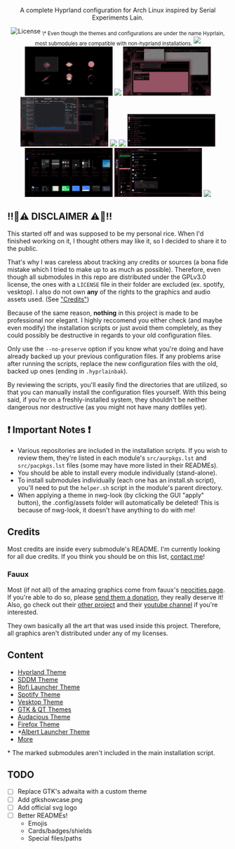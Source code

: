 <div align="center">

A complete Hyprland configuration for Arch Linux inspired by Serial Experiments Lain.

<img alt="License" src="https://img.shields.io/github/license/Ascaniolamp/Hyprlain?style=for-the-badge&logo=gplv3&logoColor=C1B48E&logoSize=auto&labelColor=000000&color=CE7688&link=.%2FLICENSE">

<sub>
\* Even though the themes and configurations are under the name Hyprlain, most submodules are compatible with non-hyprland installations.
</sub>

<img src="./src/hyprland/cmdwired.gif" width="200">
<img src="./src/hyprland/wlogout.png" width="200">
<img src="./src/hyprland/background.gif" width="200">
<img src="./src/gtkqtxdg/qtshowcase.png" width="200">
<img src="./src/gtkqtxdg/gtkshowcase.png" width="200">
<img src="./src/sddm/showcase.mp4" width="200">
<img src="./src/dotfiles/firefox.gif" width="200">
<img src="./src/rofi/showcase.png" width="200">
<img src="./src/spotify/showcase.png" width="200">
<img src="./src/vesktop/showcase.png" width="200">
<img src="./src/dotfiles/audacious.gif" width="200">

</div>

## ‼️🚨⚠️ DISCLAIMER ⚠️🚨‼️

This started off and was supposed to be my personal rice.
When I'd finished working on it, I thought others may like it,
so I decided to share it to the public.

That's why I was careless about tracking any credits or sources
(a bona fide mistake which I tried to make up to as much as possible).
Therefore, even though all submodules in this repo are distributed under the GPLv3.0 license,
the ones with a `LICENSE` file in their folder are excluded (ex. spotify, vesktop).
I also do not own **any** of the rights to the graphics and audio assets used.
(See ["Credits"](.#Credits))

Because of the same reason, **nothing** in this project is made to be professional nor elegant.
I highly reccomend you either check (and maybe even modify) the installation
scripts or just avoid them completely, as they could possibly be destructive
in regards to your old configuration files.

Only use the `--no-preserve` option if you know what you're doing
and have already backed up your previous configuration files.
If any problems arise after running the scripts, replace the new configuration
files with the old, backed up ones (ending in `.hyprlainbak`).

By reviewing the scripts, you'll easily find the directories that are utilized,
so that you can manually install the configuration files yourself.
With this being said, if you're on a freshly-installed system, they shouldn't
be neither dangerous nor destructive (as you might not have many dotfiles yet).

## ❗ Important Notes ❗
- Various repositories are included in the installation scripts.
  If you wish to review them, they're listed in each module's
  `src/aurpkgs.lst` and `src/pacpkgs.lst` files
  (some may have more listed in their READMEs).
- You should be able to install every module individually (stand-alone).
- To install submodules individually (each one has an install.sh script),
  you'll need to put the `helper.sh` script in the module's parent directory.
- When applying a theme in nwg-look (by clicking the GUI "apply" button),
  the .config/assets folder will automatically be deleted!
  This is because of nwg-look, it doesn't have anything to do with me!

## Credits
Most credits are inside every submodule's README.
I'm currently looking for all due credits.
If you think you should be on this list, [contact me](mailto:ascaniolamp@gmail.com)!

### Fauux
Most (if not all) of the amazing graphics come from fauux's [neocities page](https://fauux.neocities.org).
If you're able to do so, please [send them a donation](https://paypal.com/donate/?hosted_button_id=EED5LRPSLVP4Q), they really deserve it!
Also, go check out their [other project](https://thaer.no) and their [youtube channel](https://youtube.com/@fauux) if you're interested.

They own basically all the art that was used inside this project.
Therefore, all graphics aren't distributed under any of my licenses.

## Content
- [Hyprland Theme](./src/hyprland)
- [SDDM Theme](./src/sddm)
- [Rofi Launcher Theme](./src/rofi)
- [Spotify Theme](./src/spotify)
- [Vesktop Theme](./src/vesktop)
- [GTK & QT Themes](./src/gtkqtxdg)
- [Audacious Theme](./src/dotfiles#Audacious)
- [Firefox Theme](./src/dotfiles#Firefox)
- *[Albert Launcher Theme](./src/albert)
- [More](./src/dotfiles)

\* The marked submodules aren't included in the main installation script.

## TODO
- [ ] Replace GTK's adwaita with a custom theme
- [ ] Add gtkshowcase.png
- [ ] Add official svg logo
- [ ] Better READMEs!
	- Emojis
	- Cards/badges/shields
	- Special files/paths